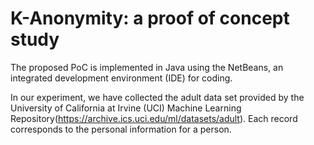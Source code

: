 # K-Anonymity: a proof of concept study

The proposed PoC is implemented in Java using the NetBeans, an integrated development environment (IDE) for coding. 

In our experiment, we have collected the adult data set provided by the University of California at Irvine (UCI) Machine Learning Repository(https://archive.ics.uci.edu/ml/datasets/adult). Each record corresponds to the personal information for a person.
